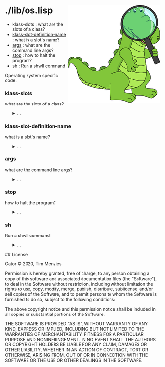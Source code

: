 <a name=top>
<img width=300 align=right src="https://raw.githubusercontent.com/timm/gator/main/docs/img/gator.png">

# ./lib/os.lisp
- [klass-slots](#klass-slots) : what are the slots of a class?
- [klass-slot-definition-name](#klass-slot-definition-name) : what is a slot's name?
- [args](#args) : what are the command line args?
- [stop](#stop) : how to halt the program?
- [sh](#sh) : Run a shwll command

Operating system specific code.

### klass-slots

what are the slots of a class?

<ul><details><summary>...</summary>

```lisp
(defun klass-slots (it)
  "what are the slots of a class?"
  (sb-mop:class-slots (class-of it)))
```
</details></ul>

### klass-slot-definition-name

what is a slot's name?

<ul><details><summary>...</summary>

```lisp
(defun klass-slot-definition-name (x)
  "what is a slot's name?"
  (sb-mop:slot-definition-name x))
```
</details></ul>

### args

what are the command line args?

<ul><details><summary>...</summary>

```lisp
(defun args () "what are the command line args?" *posix-argv*)
```
</details></ul>

### stop

how to halt the program?

<ul><details><summary>...</summary>

```lisp
(defun stop () "how to halt the program?" (exit))
```
</details></ul>

### sh

Run a shwll command

<ul><details><summary>...</summary>

```lisp
(defun sh (cmd)
  "run a shwll command"
  (run-program "/bin/sh" (list "-c" cmd) :input nil :output *standard-output*))
```
</details></ul>
## License

Gator
&copy; 2020, Tim Menzies

Permission is hereby granted, free of charge, to any person obtaining
a copy of this software and associated documentation files (the
"Software"), to deal in the Software without restriction, including
without limitation the rights to use, copy, modify, merge, publish,
distribute, sublicense, and/or sell copies of the Software, and to
permit persons to whom the Software is furnished to do so, subject
to the following conditions:

The above copyright notice and this permission notice shall be
included in all copies or substantial portions of the Software.

THE SOFTWARE IS PROVIDED "AS IS", WITHOUT WARRANTY OF ANY KIND,
EXPRESS OR IMPLIED, INCLUDING BUT NOT LIMITED TO THE WARRANTIES OF
MERCHANTABILITY, FITNESS FOR A PARTICULAR PURPOSE AND NONINFRINGEMENT.
IN NO EVENT SHALL THE AUTHORS OR COPYRIGHT HOLDERS BE LIABLE FOR
ANY CLAIM, DAMAGES OR OTHER LIABILITY, WHETHER IN AN ACTION OF
CONTRACT, TORT OR OTHERWISE, ARISING FROM, OUT OF OR IN CONNECTION
WITH THE SOFTWARE OR THE USE OR OTHER DEALINGS IN THE SOFTWARE.
